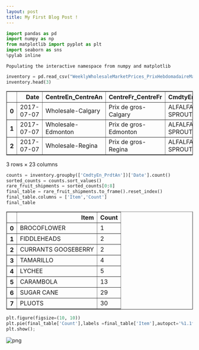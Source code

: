 ```yaml
---
layout: post
title: My First Blog Post ! 
---
```


```python
import pandas as pd
import numpy as np 
from matplotlib import pyplot as plt
import seaborn as sns
%pylab inline
```

    Populating the interactive namespace from numpy and matplotlib



```python
inventory = pd.read_csv("WeeklyWholesaleMarketPrices_PrixHebdomadaireMarcheGros55.csv")
inventory.head(3)
```




<div>
<style scoped>
    .dataframe tbody tr th:only-of-type {
        vertical-align: middle;
    }

    .dataframe tbody tr th {
        vertical-align: top;
    }

    .dataframe thead th {
        text-align: right;
    }
</style>
<table border="1" class="dataframe">
  <thead>
    <tr style="text-align: right;">
      <th></th>
      <th>Date</th>
      <th>CentreEn_CentreAn</th>
      <th>CentreFr_CentreFr</th>
      <th>CmdtyEn_PrdtAn</th>
      <th>CmdtyEn_PrdtFr</th>
      <th>VrtyEn_VrteAn</th>
      <th>VrtyFr_VrteFr</th>
      <th>GradeEn_CtgryAn</th>
      <th>GradeFr_CtgryFr</th>
      <th>Cntry_Pays</th>
      <th>...</th>
      <th>PkgTypeEn_EmpqtgAn</th>
      <th>PkgTypeFr_EmpqtgFr</th>
      <th>CntrTypeEn_TypeCntrAn</th>
      <th>CntrTypeFr_TypeCntrFr</th>
      <th>PkgQty_QtePqt</th>
      <th>PkgWt_PdsPqt</th>
      <th>UnitMsrEn_QteUnitAn</th>
      <th>UnitMsrFr_QteUnitFr</th>
      <th>PkgSizeEn_TaillePqtAn</th>
      <th>PkgSizeFr_TaillePqtFr</th>
    </tr>
  </thead>
  <tbody>
    <tr>
      <th>0</th>
      <td>2017-07-07</td>
      <td>Wholesale-Calgary</td>
      <td>Prix de gros-Calgary</td>
      <td>ALFALFA SPROUTS</td>
      <td>GERMES DE LUZERNE</td>
      <td>UNSPECIFIED</td>
      <td>INCONNUE</td>
      <td>NaN</td>
      <td>NaN</td>
      <td>CA</td>
      <td>...</td>
      <td>Ctn 12X130 Gr</td>
      <td>Ctn 12X130 Gr</td>
      <td>Ctn</td>
      <td>Ctn</td>
      <td>12.0</td>
      <td>130.0</td>
      <td>Gr</td>
      <td>Gr</td>
      <td>NaN</td>
      <td>NaN</td>
    </tr>
    <tr>
      <th>1</th>
      <td>2017-07-07</td>
      <td>Wholesale-Edmonton</td>
      <td>Prix de gros-Edmonton</td>
      <td>ALFALFA SPROUTS</td>
      <td>GERMES DE LUZERNE</td>
      <td>UNSPECIFIED</td>
      <td>INCONNUE</td>
      <td>NaN</td>
      <td>NaN</td>
      <td>CA</td>
      <td>...</td>
      <td>Ctn 12X130 Gr</td>
      <td>Ctn 12X130 Gr</td>
      <td>Ctn</td>
      <td>Ctn</td>
      <td>12.0</td>
      <td>130.0</td>
      <td>Gr</td>
      <td>Gr</td>
      <td>NaN</td>
      <td>NaN</td>
    </tr>
    <tr>
      <th>2</th>
      <td>2017-07-07</td>
      <td>Wholesale-Regina</td>
      <td>Prix de gros-Regina</td>
      <td>ALFALFA SPROUTS</td>
      <td>GERMES DE LUZERNE</td>
      <td>UNSPECIFIED</td>
      <td>INCONNUE</td>
      <td>NaN</td>
      <td>NaN</td>
      <td>MX</td>
      <td>...</td>
      <td>Ctn 12X120 Gr</td>
      <td>Ctn 12X120 Gr</td>
      <td>Ctn</td>
      <td>Ctn</td>
      <td>12.0</td>
      <td>120.0</td>
      <td>Gr</td>
      <td>Gr</td>
      <td>NaN</td>
      <td>NaN</td>
    </tr>
  </tbody>
</table>
<p>3 rows × 23 columns</p>
</div>




```python
counts = inventory.groupby(['CmdtyEn_PrdtAn'])['Date'].count()
sorted_counts = counts.sort_values()
rare_fruit_shipments = sorted_counts[0:8]
final_table = rare_fruit_shipments.to_frame().reset_index()
final_table.columns = ['Item','Count']
final_table
```




<div>
<style scoped>
    .dataframe tbody tr th:only-of-type {
        vertical-align: middle;
    }

    .dataframe tbody tr th {
        vertical-align: top;
    }

    .dataframe thead th {
        text-align: right;
    }
</style>
<table border="1" class="dataframe">
  <thead>
    <tr style="text-align: right;">
      <th></th>
      <th>Item</th>
      <th>Count</th>
    </tr>
  </thead>
  <tbody>
    <tr>
      <th>0</th>
      <td>BROCOFLOWER</td>
      <td>1</td>
    </tr>
    <tr>
      <th>1</th>
      <td>FIDDLEHEADS</td>
      <td>2</td>
    </tr>
    <tr>
      <th>2</th>
      <td>CURRANTS GOOSEBERRY</td>
      <td>2</td>
    </tr>
    <tr>
      <th>3</th>
      <td>TAMARILLO</td>
      <td>4</td>
    </tr>
    <tr>
      <th>4</th>
      <td>LYCHEE</td>
      <td>5</td>
    </tr>
    <tr>
      <th>5</th>
      <td>CARAMBOLA</td>
      <td>13</td>
    </tr>
    <tr>
      <th>6</th>
      <td>SUGAR CANE</td>
      <td>29</td>
    </tr>
    <tr>
      <th>7</th>
      <td>PLUOTS</td>
      <td>30</td>
    </tr>
  </tbody>
</table>
</div>




```python
plt.figure(figsize=(10, 10))
plt.pie(final_table['Count'],labels =final_table['Item'],autopct='%1.1f%%',shadow=True)
plt.show();
```


![png](rare_fruits_files/rare_fruits_3_0.png)




